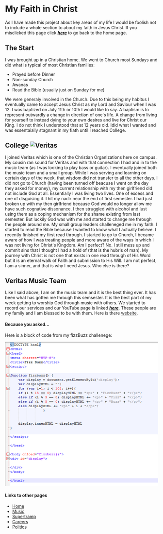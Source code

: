 # My Faith in Christ
As I have made this project about key areas of my life I would be foolish not to include a whole section to about my faith in Jesus Christ. If you misclicked this page click [_**here**_](/README.md) to go back to the home page. 
## The Start
  I was brought up in a Christian home. We went to Church most Sundays and did what is typical of most Christian families: 
  * Prayed before Dinner
  * Non-sunday Church
  * Awanas 
  * Read the Bible (usually just on Sunday for me)
  
We were generaly involved in the Church. Due to this being my habitus I eventually came to accept Jesus Christ as my Lord and Saviour when I was 12. I was baptized on July 11th or 10th I would like to say. A baptism is to represent outwardly a change in direction of one's life. A change from living for yourself to instead dying to your own desires and live for Christ our King. I do not think I understood that at 12 years old. Idid what I wanted and was essentaially stagnant in my fiath until I reached College.
  
## College ![Veritas](https://images.squarespace-cdn.com/content/5ced43d2b1419500016aa9d6/1559059557042-4OBG68HSCIM3YY9PM9WN/veritas+logo+sld+miz.png?format=1500w&content-type=image%2Fpng)
  I joined Veritas which is one of the Christian Organizations here on campus. My cousin ran sound for Veritas and with that connection I had and in to the music team (as I was looking to play bass or guitar). I eventually joined both the music team and a small group. While I was serving and learning on certain days of the week, that wisdom did not transfer to all the other days. I did not go to Church (having been turned off beacuse I went on the day they asked for money), my current relationship with my then girlfriend did not include God at all. Essentially I was living two lives. One of excess and one of disguising it. I hit my nadir near the end of first semester. I had just broken up with my then girlfriend because God would no longer allow me have such cognative dissonance. I then struggled with alcohol and lust using them as a coping mechanism for the shame existing from last semester. But luckily God was with me and started to change me through the people around me. My small group leaders challeneged me in my faith. I started to read the Bible because I wanted to know what I actually believe. I recently finished my first read through. I started to go to Church, I became aware of how I was treating people and more aware of the ways in which I was not living for Christ's Kingdom. Am I perfect? No. I still mess up and commit sins that I thought I had a hold of (that is the hubris of man). My journey with Christ is not one that exists in one read through of His Word but it is an eternal walk of Faith and submission to His Will. I am not perfect, I am a sinner, and that is why I need Jesus. Who else is there? 
  
  ## Veritas Music Team
Like I said above, I am on the music team and it is the best thing ever. It has been what has gotten me through this semsester. It is the best part of my week getting to worship God through music with others. We started to record our services and our YouTube page is linked [_**here**_](https://www.youtube.com/c/VeritasCOMO/videos). These people are my family and I am blessed to be with them. 
Here is there [website](https://www.veritasmizzou.com/the-campus).
    
    
 #### Because you asked...
  Here is a block of code from my fizzBuzz challenege: 
  
  ![fizzbuzz](fizzbuzz.png)
  
  #### Links to other pages
* [Home](/README.md)
* [Music](/Music.md)
* [Supertramp](/Supertramp.md)
* [Careers](/Careers.md)
* [Politics](/Politics.md)
  
